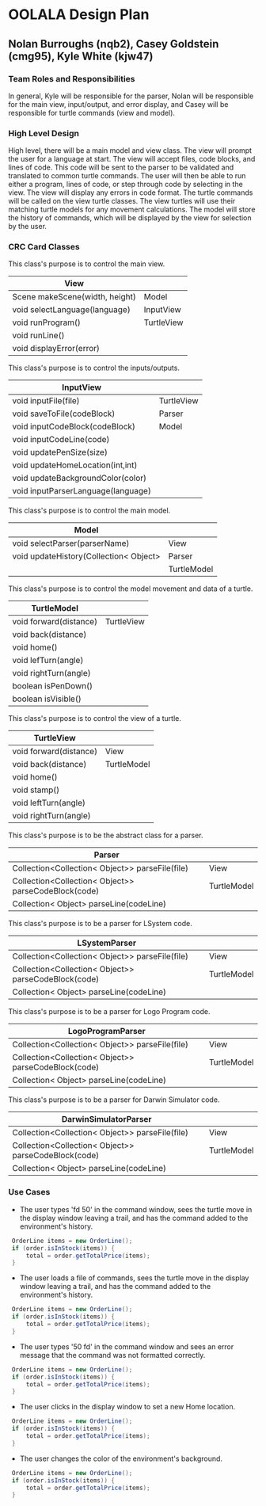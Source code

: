# OOLALA Design Plan
## Nolan Burroughs (nqb2), Casey Goldstein (cmg95), Kyle White (kjw47)


### Team Roles and Responsibilities
In general, Kyle will be responsible for the parser, Nolan will be
responsible for the main view, input/output, and error display, and
Casey will be responsible for turtle commands (view and model).

### High Level Design
High level, there will be a main model and view class.  The view will
prompt the user for a language at start.  The view will accept files,
code blocks, and lines of code. This code will be sent to the parser
to be validated and translated to common turtle commands.  The user
will then be able to run either a program, lines of code, or step through
code by selecting in the view.  The view will display any errors in code
format.  The turtle commands will be called on the view turtle classes.
The view turtles will use their matching turtle models for any movement calculations.
The model will store the history of commands, which will be displayed by
the view for selection by the user.

### CRC Card Classes

This class's purpose is to control the main view.

|View| |
|---|---|
|Scene makeScene(width, height)|Model|
|void selectLanguage(language) |InputView|
|void runProgram()|TurtleView|
|void runLine()| |
|void displayError(error) | |


This class's purpose is to control the inputs/outputs.

|InputView| |
|---|---|
|void inputFile(file)     |TurtleView|
|void saveToFile(codeBlock)      |Parser |
|void inputCodeBlock(codeBlock)    |Model |
|void inputCodeLine(code) | |
|void updatePenSize(size) | |
|void updateHomeLocation(int,int)| |
|void updateBackgroundColor(color)| |
|void inputParserLanguage(language)| |

This class's purpose is to control the main model.

|Model| |
|---|---|
|void selectParser(parserName)         |View|
|void updateHistory(Collection< Object>      |Parser|
| |TurtleModel|

This class's purpose is to control the model movement and data
of a turtle.

|TurtleModel| |
|---|---|
|void forward(distance)         |TurtleView|
|void back(distance)      ||
|void home() | |
|void lefTurn(angle) | |
|void rightTurn(angle) | |
|boolean isPenDown()    | |
|boolean isVisible() | |

This class's purpose is to control the view of a turtle.

|TurtleView| |
|---|---|
|void forward(distance)         |View|
|void back(distance)      |TurtleModel|
|void home() | |
|void stamp() | |
|void leftTurn(angle) | |
|void rightTurn(angle) | |

This class's purpose is to be the abstract class for a parser.

|Parser| |
|---|---|
|Collection<Collection< Object>> parseFile(file)         |View|
|Collection<Collection< Object>> parseCodeBlock(code)      |TurtleModel|
|Collection< Object> parseLine(codeLine) | |

This class's purpose is to be a parser for LSystem code.

|LSystemParser| |
|---|---|
|Collection<Collection< Object>> parseFile(file)         |View|
|Collection<Collection< Object>> parseCodeBlock(code)      |TurtleModel|
|Collection< Object> parseLine(codeLine) | |

This class's purpose is to be a parser for Logo Program code.

|LogoProgramParser| |
|---|---|
|Collection<Collection< Object>> parseFile(file) |View|
|Collection<Collection< Object>> parseCodeBlock(code) |TurtleModel|
|Collection< Object> parseLine(codeLine)| |

This class's purpose is to be a parser for Darwin Simulator code.

|DarwinSimulatorParser| |
|---|---|
|Collection<Collection< Object>> parseFile(file) |View|
|Collection<Collection< Object>> parseCodeBlock(code) |TurtleModel|
|Collection< Object> parseLine(codeLine)| |

### Use Cases 

 * The user types 'fd 50' in the command window, sees the turtle move in the display window leaving a trail, and has the command added to the environment's history.
```java
 OrderLine items = new OrderLine();
 if (order.isInStock(items)) {
     total = order.getTotalPrice(items);
 }
```

 * The user loads a file of commands, sees the turtle move in the display window leaving a trail, and has the command added to the environment's history.
```java
 OrderLine items = new OrderLine();
 if (order.isInStock(items)) {
     total = order.getTotalPrice(items);
 }
```

 * The user types '50 fd' in the command window and sees an error message that the command was not formatted correctly.
```java
 OrderLine items = new OrderLine();
 if (order.isInStock(items)) {
     total = order.getTotalPrice(items);
 }
```

 * The user clicks in the display window to set a new Home location.
```java
 OrderLine items = new OrderLine();
 if (order.isInStock(items)) {
     total = order.getTotalPrice(items);
 }
```

 * The user changes the color of the environment's background.
```java
 OrderLine items = new OrderLine();
 if (order.isInStock(items)) {
     total = order.getTotalPrice(items);
 }
```

